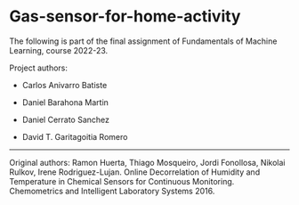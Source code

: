 # Gas-sensor-for-home-activity

The following is part of the final assignment of Fundamentals of Machine Learning, course 2022-23.

Project authors:

+ Carlos Anivarro Batiste

+ Daniel Barahona Martin

+ Daniel Cerrato Sanchez

+ David T. Garitagoitia Romero

***

Original authors:
Ramon Huerta, Thiago Mosqueiro, Jordi Fonollosa, Nikolai Rulkov, Irene Rodriguez-Lujan. Online Decorrelation of Humidity and Temperature in Chemical Sensors for Continuous Monitoring. Chemometrics and Intelligent Laboratory Systems 2016.